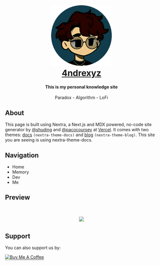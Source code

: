 <h1 align="center">
  <br>
  <img src="public/icon/home.png" style="width:200px; height: 200px; text-align: center"/>
  <br>
  <a href="https://www.home.codenime.xyz/" target="_blank">4ndrexyz</a>
  <br>
</h1>

<h4 align="center">This is my personal knowledge site</h4>

<p align="center">
  Paradox - Algorithm - LoFi
</p>

## About

This page is built using Nextra, a Next.js and MDX powered, no-code site generator by [@shuding](https://github.com/shuding) and [@pacocoursey](https://github.com/pacocoursey) at [Vercel](https://vercel.com/).
It comes with two themes: [docs](https://github.com/shuding/nextra/tree/main/packages/nextra-theme-docs) `(nextra-theme-docs)` and [blog](https://github.com/shuding/nextra/tree/main/packages/nextra-theme-blog) `(nextra-theme-blog)`. This site you are seeing is using nextra-theme-docs.

## Navigation

- Home
- Memory
- Dev
- Me

## Preview

<h1 align="center">
  <img src="https://i.postimg.cc/Kjwgxw1F/hero.jpg" style="text-align: center"/>
</h1>

## Support

You can also support us by:

<p align="left">
  <a href="https://www.buymeacoffee.com/4ndrexyz" target="_blank"><img src="https://www.buymeacoffee.com/assets/img/custom_images/purple_img.png" alt="Buy Me A Coffee" style="height: 41px !important;width: 174px !important;box-shadow: 0px 3px 2px 0px rgba(190, 190, 190, 0.5) !important;-webkit-box-shadow: 0px 3px 2px 0px rgba(190, 190, 190, 0.5) !important;" ></a> &nbsp &nbsp
</p>

